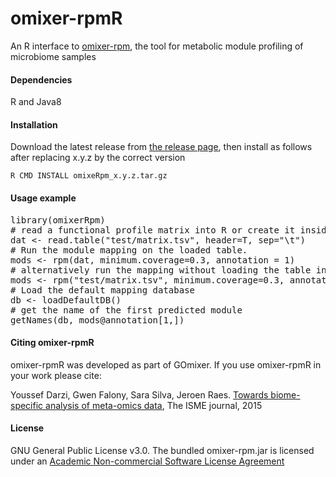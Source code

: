 # omixer-rpmR
An R interface to [omixer-rpm](https://github.com/raeslab/omixer-rpm), the tool for metabolic module profiling of microbiome samples

#### Dependencies 
R and Java8

#### Installation
Download the latest release from [the release page](https://github.com/omixer/omixer-rpmR/releases), then install as follows after replacing x.y.z by the correct version 

<code>R CMD INSTALL omixeRpm_x.y.z.tar.gz</code>

#### Usage example
<pre>library(omixerRpm)
# read a functional profile matrix into R or create it inside R
dat &lt;- read.table("test/matrix.tsv", header=T, sep="\t")
# Run the module mapping on the loaded table.
mods &lt;- rpm(dat, minimum.coverage=0.3, annotation = 1)
# alternatively run the mapping without loading the table into R.
mods &lt;- rpm("test/matrix.tsv", minimum.coverage=0.3, annotation = 1)
# Load the default mapping database
db &lt;- loadDefaultDB()
# get the name of the first predicted module
getNames(db, mods@annotation[1,])
</pre>


#### Citing omixer-rpmR
omixer-rpmR was developed as part of GOmixer. If you use omixer-rpmR in your work please cite: 

Youssef Darzi, Gwen Falony, Sara Silva, Jeroen Raes. [Towards biome-specific analysis of meta-omics data](https://www.nature.com/articles/ismej2015188), The ISME journal, 2015

#### License
GNU General Public License v3.0. 
The bundled omixer-rpm.jar is licensed under an [Academic Non-commercial Software License Agreement](https://github.com/raeslab/omixer-rpm/blob/master/LICENSE)
